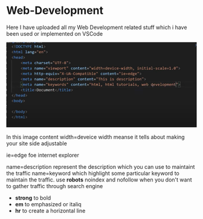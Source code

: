 # Web-Development
Here I have uploaded all my Web Development related stuff which i have been used or implemented on VSCode

![](https://github.com/Psingh12354/Web-Development/blob/master/imp.PNG)

In this image content width=deveice width meanse it tells about making your site side adjustable

ie=edge foe internet explorer

name=description represent the description which you can use to maintaint the traffic
name=keyword which highlight some particular keyword to maintain the traffic.
use **robots** noindex and nofollow when you don't want to gather traffic through search engine

- **strong** to bold
- **em** to emphasized or italiq
- **hr** to create a horizontal line
